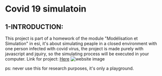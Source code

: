 # Covid 19 simulatoin

## 1-INTRODUCTION:

This project is part of a homework of the module "Modélisation et Simulation" in esi, it's about simulating peaple in a closed environment with one person infected with covid virus, the project is made purely with javascript and jquiry, so the simulating process will be executed in your computer.
Link for project: [Here](https://covidsimulation.000webhostapp.com/)
![website image](https://z-p3-scontent.forn1-2.fna.fbcdn.net/v/t1.15752-9/124278525_731639407704763_6389177739969587562_n.png?_nc_cat=100&ccb=2&_nc_sid=ae9488&_nc_eui2=AeFfF9jSitlT2E7z-D_566FBJMTTPtSWA-UkxNM-1JYD5R22v79BZtTp0sJrVb1lcT7er8aLLgc_d4LMJjBK9997&_nc_ohc=7NSSdACRdgsAX_8GnHB&_nc_ht=z-p3-scontent.forn1-2.fna&oh=92234b39b8dd99662e39d95a3d84d760&oe=5FCD1A9B)

ps: never use this for research purposes, it's only a playground.